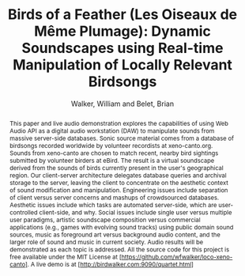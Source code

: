 --- 
title: "Birds of a Feather (Les Oiseaux de Même Plumage): Dynamic Soundscapes using Real-time Manipulation of Locally Relevant Birdsongs" 
abstract: "This paper and live audio demonstration explores the capabilities of using Web Audio API as a digital audio workstation (DAW) to manipulate sounds from massive server-side databases. Sonic source material comes from a database of birdsongs recorded worldwide by volunteer recordists at xeno-canto.org. Sounds from xeno-canto are chosen to match recent, nearby bird sightings submitted by volunteer birders at eBird. The result is a virtual soundscape derived from the sounds of birds currently present in the user's geographical region. Our client-server architecture delegates database queries and archival storage to the server, leaving the client to concentrate on the aesthetic context of sound modification and manipulation. Engineering issues include separation of client versus server concerns and mashups of crowdsourced databases. Aesthetic issues include which tasks are automated server-side, which are user-controlled client-side, and why. Social issues include single user versus multiple user paradigms, artistic soundscape composition versus commercial applications (e.g., games with evolving sound tracks) using public domain sound sources, music as foreground art versus background audio content, and the larger role of sound and music in current society. Audio results will be demonstrated as each topic is addressed. All the source code for this project is free available under the MIT License at [https://github.com/wfwalker/loco-xeno-canto]. A live demo is at [http://birdwalker.com:9090/quartet.html]" 
address: "Paris" 
author: "Walker, William and Belet, Brian"
webAuthor: "William Walker, Brian Belet" 
booktitle: "Proceedings of the International Web Audio Conference" 
editor: "Goldszmidt, Samuel and Schnell, Norbert and Saiz, Victor and Matuszewski, Benjamin" 
month: "Proceedings of the International Web Audio Conference"
pages: "undefined" 
publisher: "IRCAM" 
series: "WAC '15"
type: "Paper"  
year: "2015" 
id: "2015_22" 
tags: year2015
media: none 
pdflink: /_data/papers/pdf/2015/2015_22.pdf
ISSN: 2663-5844
---